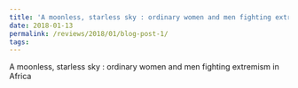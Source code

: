 ```yaml
---
title: 'A moonless, starless sky : ordinary women and men fighting extremism in Africa'
date: 2018-01-13
permalink: /reviews/2018/01/blog-post-1/
tags:
---
```


A moonless, starless sky : ordinary women and men fighting extremism in Africa



